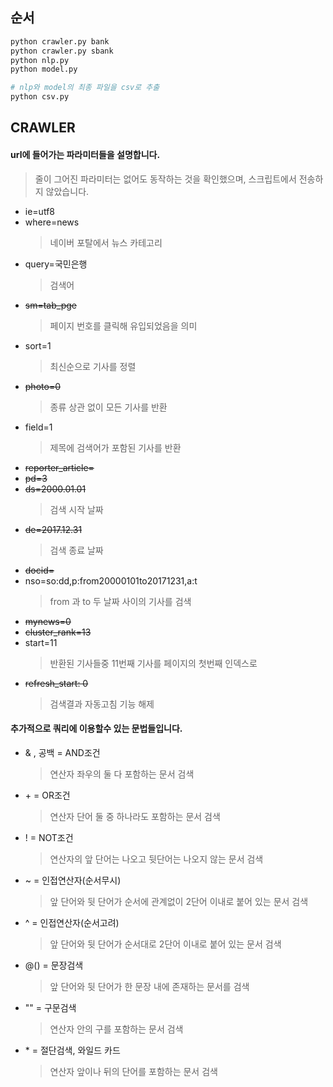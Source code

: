 ## 순서

```bash
python crawler.py bank
python crawler.py sbank
python nlp.py
python model.py

# nlp와 model의 최종 파일을 csv로 추출
python csv.py
```


## CRAWLER

#### url에 들어가는 파라미터들을 설명합니다.
> 줄이 그어진 파라미터는 없어도 동작하는 것을 확인했으며, 스크립트에서 전송하지 않았습니다.
- ie=utf8
- where=news 
    > 네이버 포탈에서 뉴스 카테고리
- query=국민은행
    > 검색어
- ~~sm=tab_pge~~
    > 페이지 번호를 클릭해 유입되었음을 의미
- sort=1
    > 최신순으로 기사를 정렬
- ~~photo=0~~
    > 종류 상관 없이 모든 기사를 반환
- field=1
    > 제목에 검색어가 포함된 기사를 반환
- ~~reporter_article=~~
- ~~pd=3~~
- ~~ds=2000.01.01~~
    > 검색 시작 날짜
- ~~de=2017.12.31~~
    > 검색 종료 날짜
- ~~docid=~~
- nso=so:dd,p:from20000101to20171231,a:t
    > from 과 to 두 날짜 사이의 기사를 검색
- ~~mynews=0~~
- ~~cluster_rank=13~~
- start=11 
    > 반환된 기사들중 11번째 기사를 페이지의 첫번째 인덱스로
- ~~refresh_start: 0~~
    > 검색결과 자동고침 기능 해제

#### 추가적으로 쿼리에 이용할수 있는 문법들입니다. 
- & , 공백 = AND조건
    > 연산자 좌우의 둘 다 포함하는 문서 검색
- \+ = OR조건
    > 연산자 단어 둘 중 하나라도 포함하는 문서 검색
- ! = NOT조건
    > 연산자의 앞 단어는 나오고 뒷단어는 나오지 않는 문서 검색
- ~ = 인접연산자(순서무시)
    > 앞 단어와 뒷 단어가 순서에 관계없이 2단어 이내로 붙어 있는 문서 검색
- ^ = 인접연산자(순서고려)
    > 앞 단어와 뒷 단어가 순서대로 2단어 이내로 붙어 있는 문서 검색
- @() = 문장검색
    > 앞 단어와 뒷 단어가 한 문장 내에 존재하는 문서를 검색
- "" = 구문검색
    > 연산자 안의 구를 포함하는 문서 검색
- \* = 절단검색, 와일드 카드
    > 연산자 앞이나 뒤의 단어를 포함하는 문서 검색
